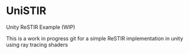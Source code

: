 # UniSTIR
Unity ReSTIR Example (WIP)

This is a work in progress git for a simple ReSTIR implementation in unity using ray tracing shaders
